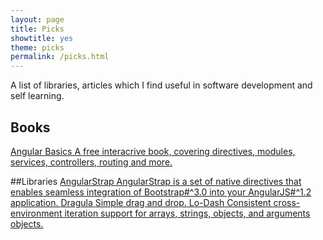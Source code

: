 ```yaml
---
layout: page
title: Picks
showtitle: yes
theme: picks
permalink: /picks.html
---
```


A list of libraries, articles which I find useful in software development and self learning.

## Books
<a href="http://www.angularjsbook.com/" class="pick" target="_blank"> <span class="pick-name">Angular Basics<span class="glyphicon glyphicon-new-window newwindow-icon"></span></span>
<span class="pick-desc">A free interacrive book, covering directives, modules, services, controllers, routing and more.
</span>
</a>

##Libraries
<a href="http://mgcrea.github.io/angular-strap/" class="pick" target="_blank"> <span class="pick-name">AngularStrap<span class="glyphicon glyphicon-new-window newwindow-icon"></span></span>
<span class="pick-desc">AngularStrap is a set of native directives that enables seamless integration of Bootstrap#^3.0 into your AngularJS#^1.2 application.
</span>
</a>
<a href="https://github.com/bevacqua/dragula" class="pick" target="_blank"> <span class="pick-name">Dragula<span class="glyphicon glyphicon-new-window newwindow-icon"></span></span>
<span class="pick-desc">Simple drag and drop.</span>
</a>
<a href="https://lodash.com/" class="pick" target="_blank"> <span class="pick-name">Lo-Dash<span class="glyphicon glyphicon-new-window newwindow-icon"></span></span>
<span class="pick-desc">Consistent cross-environment iteration support for arrays, strings, objects, and arguments objects.
</span>
</a>
